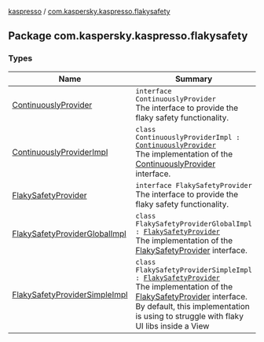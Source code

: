 [kaspresso](../index.md) / [com.kaspersky.kaspresso.flakysafety](./index.md)

## Package com.kaspersky.kaspresso.flakysafety

### Types

| Name | Summary |
|---|---|
| [ContinuouslyProvider](-continuously-provider/index.md) | `interface ContinuouslyProvider`<br>The interface to provide the flaky safety functionality. |
| [ContinuouslyProviderImpl](-continuously-provider-impl/index.md) | `class ContinuouslyProviderImpl : `[`ContinuouslyProvider`](-continuously-provider/index.md)<br>The implementation of the [ContinuouslyProvider](-continuously-provider/index.md) interface. |
| [FlakySafetyProvider](-flaky-safety-provider/index.md) | `interface FlakySafetyProvider`<br>The interface to provide the flaky safety functionality. |
| [FlakySafetyProviderGlobalImpl](-flaky-safety-provider-global-impl/index.md) | `class FlakySafetyProviderGlobalImpl : `[`FlakySafetyProvider`](-flaky-safety-provider/index.md)<br>The implementation of the [FlakySafetyProvider](-flaky-safety-provider/index.md) interface. |
| [FlakySafetyProviderSimpleImpl](-flaky-safety-provider-simple-impl/index.md) | `class FlakySafetyProviderSimpleImpl : `[`FlakySafetyProvider`](-flaky-safety-provider/index.md)<br>The implementation of the [FlakySafetyProvider](-flaky-safety-provider/index.md) interface. By default, this implementation is using to struggle with flaky UI libs inside a View |
